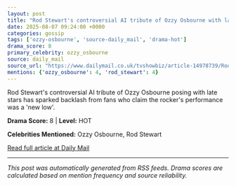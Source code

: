 ```yaml
---
layout: post
title: "Rod Stewart's controversial AI tribute of Ozzy Osbourne with late stars including Michael Jackson, Prince and Amy Winehouse sparks backlash from fans who claim rocker's performance was a 'disgusting new low'"
date: 2025-08-07 09:24:00 +0000
categories: gossip
tags: ['ozzy-osbourne', 'source-daily_mail', 'drama-hot']
drama_score: 8
primary_celebrity: ozzy_osbourne
source: daily_mail
source_url: "https://www.dailymail.co.uk/tvshowbiz/article-14978739/Rod-Stewart-AI-tribute-Ozzy-Osbourne-disgusting-backlash.html?ns_mchannel=rss&ito=1490&ns_campaign=1490"
mentions: {'ozzy_osbourne': 4, 'rod_stewart': 4}
---
```


Rod Stewart's controversial AI tribute of Ozzy Osbourne posing with late stars has sparked backlash from fans who claim the rocker's performance was a 'new low'.

**Drama Score:** 8 | **Level:** HOT

**Celebrities Mentioned:** Ozzy Osbourne, Rod Stewart

[Read full article at Daily Mail](https://www.dailymail.co.uk/tvshowbiz/article-14978739/Rod-Stewart-AI-tribute-Ozzy-Osbourne-disgusting-backlash.html?ns_mchannel=rss&ito=1490&ns_campaign=1490)

---
*This post was automatically generated from RSS feeds. Drama scores are calculated based on mention frequency and source reliability.*

